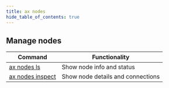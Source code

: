 ```yaml
---
title: ax nodes
hide_table_of_contents: true
---
```


## Manage nodes

| Command           | Functionality             |
| ----------------- | ------------------------- |
| [ax nodes ls](ls) | Show node info and status |
| [ax nodes inspect](inspect) | Show node details and connections |
